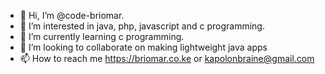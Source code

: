 - 👋 Hi, I’m @code-briomar.
- 👀 I’m interested in java, php, javascript and c programming.
- 🌱 I’m currently learning c programming.
- 💞️ I’m looking to collaborate on making lightweight java apps
- 📫 How to reach me https://briomar.co.ke or kapolonbraine@gmail.com
